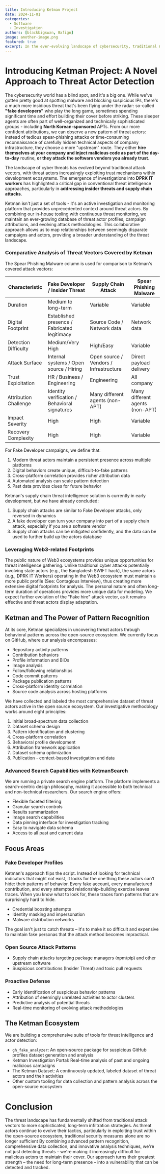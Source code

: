 ```yaml
---
title: Introducing Ketman Project
date: 2024-11-01
categories:
  - Software
  - Investigation
authors: [blackbigswan, 0xfigo]
image: another-image.png
featured: true
excerpt: In the ever-evolving landscape of cybersecurity, traditional methods of tracking threat actors through hashes, IPs, and websites are not enough. Today...
---
```


# Introducing Ketman Project: A Novel Approach to Threat Actor Detection

The cybersecurity world has a blind spot, and it's a big one. While we've gotten pretty good at spotting malware and blocking suspicious IPs, there's a much more insidious threat that's been flying under the radar: so-called **"fake developers"** who play the long game, sometimes spending significant time and effort building their cover before striking. These sleeper agents are often part of well-organized and technically sophisticated groups - including **North Korean-sponsored** APTs. From our more confident attributions, we can observe a new pattern of threat actors: instead of tedious spear-phishing attacks or time-consuming reconnaissance of carefully hidden technical aspects of company infrastructure, they choose a more "upstream" route. They either **hire themselves at your company and inject malicious code as part of the day-to-day** routine, **or they attack the software vendors you already trust**.

The landscape of cyber threats has evolved beyond traditional attack vectors, with threat actors increasingly exploiting trust mechanisms within development ecosystems. The emergence of investigations into **DPRK IT workers** has highlighted a critical gap in conventional threat intelligence approaches, particularly in **addressing insider threats and supply chain attacks**.

Ketman isn't just a set of tools - it's an active investigation and monitoring platform that provides unprecedented context around threat actors. By combining our in-house tooling with continuous threat monitoring, we maintain an ever-growing database of threat actor profiles, campaign attributions, and evolving attack methodologies. This collaborative approach allows us to map relationships between seemingly disparate campaigns and actors, providing a broader understanding of the threat landscape.

### Comparative Analysis of Threat Vectors Covered by Ketman

The Spear Phishing Malware column is used for comparison to Ketman's covered attack vectors:

| Characteristic        | Fake Developer / Insider Threat               | Supply Chain Attack                    | Spear Phishing Malware          |
| --------------------- | --------------------------------------------- | -------------------------------------- | ------------------------------- |
| Duration              | Medium to long-term                           | Variable                               | Variable                        |
| Digital Footprint     | Established presence / Fabricated legitimacy  | Source Code / Network data             | Network data                    |
| Detection Difficulty  | Medium/Very High                              | High/Easy                              | Variable                        |
| Attack Surface        | Internal systems / Open source / Hiring       | Open source / Vendors / Infrastructure | Direct payload delivery         |
| Trust Exploitation    | HR / Business / Engineering                   | Engineering                            | All company                     |
| Attribution Challenge | Identity verification / Behavioral signatures | Many different agents (non-APT)        | Many different agents (non-APT) |
| Impact Severity       | High                                          | High                                   | Variable                        |
| Recovery Complexity   | High                                          | High                                   | Variable                        |

For Fake Developer campaigns, we define that:

1. Modern threat actors maintain a persistent presence across multiple platforms
2. Digital behaviors create unique, difficult-to-fake patterns
3. Cross-platform correlation provides richer attribution data
4. Automated analysis can scale pattern detection
5. Past data provides clues for future behavior

Ketman's supply chain threat intelligence solution is currently in early development, but we have already concluded:

1. Supply chain attacks are similar to Fake Developer attacks, only reversed in dynamics
2. A fake developer can turn your company into part of a supply chain attack, especially if you are a software vendor
3. Supply chain attacks can be mitigated confidently, and the data can be used to further build up the actors database

### Leveraging Web3-related Footprints

The public nature of Web3 ecosystems provides unique opportunities for threat intelligence gathering. Unlike traditional cyber attacks potentially involving state actors (e.g., the Bangladesh SWIFT hack), the same actors (e.g., DPRK IT Workers) operating in the Web3 ecosystem must maintain a more public profile (See: Contagious Interview), thus creating more extensive digital footprints for analysis. The personal nature and often long-term duration of operations provides more unique data for modeling. We expect further evolution of the "Fake hire" attack vector, as it remains effective and threat actors display adaptation.

## Ketman and The Power of Pattern Recognition

At its core, Ketman specializes in uncovering threat actors through behavioral patterns across the open-source ecosystem. We currently focus on GitHub, where our analysis encompasses:

- Repository activity patterns
- Contribution behaviors
- Profile information and BIOs
- Image analysis
- Follow/following relationships
- Code commit patterns
- Package publication patterns
- Cross-platform identity correlation
- Source code analysis across hosting platforms

We have collected and labeled the most comprehensive dataset of threat actors active in the open source ecosystem. Our investigative methodology works around eight principles:

1. Initial broad-spectrum data collection
2. Dataset schema design
3. Pattern identification and clustering
4. Cross-platform correlation
5. Behavioral profile development
6. Attribution framework application
7. Dataset schema optimization
8. Publication - context-based investigation and data

### Advanced Search Capabilities with KetmanSearch

We are running a private search engine platform. The platform implements a search-centric design philosophy, making it accessible to both technical and non-technical researchers. Our search engine offers:

- Flexible faceted filtering
- Granular search controls
- Results summarization
- Image search capabilities
- Data pinning interface for investigation tracking
- Easy to navigate data schema
- Access to all past and current data

## Focus Areas

### Fake Developer Profiles

Ketman's approach flips the script. Instead of looking for technical indicators that might not exist, it looks for the one thing these actors can't hide: their patterns of behavior. Every fake account, every manufactured contribution, and every attempted relationship-building exercise leaves traces. When you know what to look for, these traces form patterns that are surprisingly hard to hide.

- Credential boosting attempts
- Identity masking and impersonation
- Malware distribution networks

The goal isn't just to catch threats – it's to make it so difficult and expensive to maintain fake personas that the attack method becomes impractical.

### Open Source Attack Patterns

- Supply chain attacks targeting package managers (npm/pip) and other upstream software
- Suspicious contributions (Insider Threat) and toxic pull requests

### Proactive Defense

- Early identification of suspicious behavior patterns
- Attribution of seemingly unrelated activities to actor clusters
- Predictive analysis of potential threats
- Real-time monitoring of evolving attack methodologies

## The Ketman Ecosystem

We are building a comprehensive suite of tools for threat intelligence and actor detection:

- `gh_fake_analyzer`: An open-source package for suspicious GitHub profiles dataset generation and analysis
- Ketman Investigation Portal: Real-time analysis of past and ongoing malicious campaigns
- The Ketman Dataset: A continuously updated, labeled dataset of threat actors and their activities
- Other custom tooling for data collection and pattern analysis across the open-source ecosystem

# Conclusion

The threat landscape has fundamentally shifted from traditional attack vectors to more sophisticated, long-term infiltration strategies. As threat actors continue to evolve their tactics, particularly in exploiting trust within the open-source ecosystem, traditional security measures alone are no longer sufficient By combining advanced pattern recognition, comprehensive data collection, and innovative analysis techniques, we're not just detecting threats – we're making it increasingly difficult for malicious actors to maintain their cover. Our approach turns their greatest strength – the need for long-term presence – into a vulnerability that can be detected and tracked.
